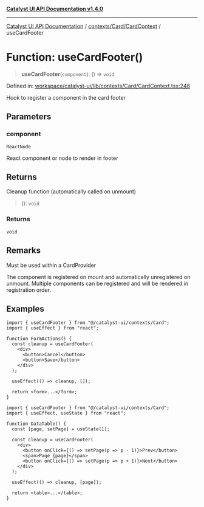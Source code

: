 [**Catalyst UI API Documentation v1.4.0**](../../../../README.md)

---

[Catalyst UI API Documentation](../../../../README.md) / [contexts/Card/CardContext](../README.md) / useCardFooter

# Function: useCardFooter()

> **useCardFooter**(`component`): () => `void`

Defined in: [workspace/catalyst-ui/lib/contexts/Card/CardContext.tsx:248](https://github.com/TheBranchDriftCatalyst/catalyst-ui/blob/main/lib/contexts/Card/CardContext.tsx#L248)

Hook to register a component in the card footer

## Parameters

### component

`ReactNode`

React component or node to render in footer

## Returns

Cleanup function (automatically called on unmount)

> (): `void`

### Returns

`void`

## Remarks

Must be used within a CardProvider

The component is registered on mount and automatically unregistered
on unmount. Multiple components can be registered and will be
rendered in registration order.

## Examples

```tsx
import { useCardFooter } from "@/catalyst-ui/contexts/Card";
import { useEffect } from "react";

function FormActions() {
  const cleanup = useCardFooter(
    <div>
      <button>Cancel</button>
      <button>Save</button>
    </div>
  );

  useEffect(() => cleanup, []);

  return <form>...</form>;
}
```

```tsx
import { useCardFooter } from "@/catalyst-ui/contexts/Card";
import { useEffect, useState } from "react";

function DataTable() {
  const [page, setPage] = useState(1);

  const cleanup = useCardFooter(
    <div>
      <button onClick={() => setPage(p => p - 1)}>Prev</button>
      <span>Page {page}</span>
      <button onClick={() => setPage(p => p + 1)}>Next</button>
    </div>
  );

  useEffect(() => cleanup, [page]);

  return <table>...</table>;
}
```
